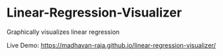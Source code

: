 # Linear-Regression-Visualizer
Graphically visualizes linear regression

Live Demo: https://madhavan-raja.github.io/linear-regression-visualizer/
